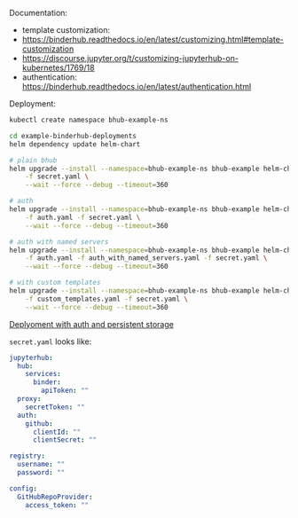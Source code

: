 Documentation:
- template customization: 
 - https://binderhub.readthedocs.io/en/latest/customizing.html#template-customization
 - https://discourse.jupyter.org/t/customizing-jupyterhub-on-kubernetes/1769/18
- authentication: https://binderhub.readthedocs.io/en/latest/authentication.html

Deployment:
```bash
kubectl create namespace bhub-example-ns

cd example-binderhub-deployments
helm dependency update helm-chart

# plain bhub
helm upgrade --install --namespace=bhub-example-ns bhub-example helm-chart \
    -f secret.yaml \
    --wait --force --debug --timeout=360 

# auth
helm upgrade --install --namespace=bhub-example-ns bhub-example helm-chart \
    -f auth.yaml -f secret.yaml \
    --wait --force --debug --timeout=360 

# auth with named servers
helm upgrade --install --namespace=bhub-example-ns bhub-example helm-chart \
    -f auth.yaml -f auth_with_named_servers.yaml -f secret.yaml \
    --wait --force --debug --timeout=360 

# with custom templates
helm upgrade --install --namespace=bhub-example-ns bhub-example helm-chart \
    -f custom_templates.yaml -f secret.yaml \
    --wait --force --debug --timeout=360 
```

[Deplyoment with auth and persistent storage](/persistent_storage/)

`secret.yaml` looks like:

```yaml
jupyterhub:
  hub:
    services:
      binder:
        apiToken: ""
  proxy:
    secretToken: ""
  auth:
    github:
      clientId: ""
      clientSecret: ""

registry:
  username: ""
  password: ""

config:
  GitHubRepoProvider:
    access_token: ""
```
